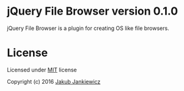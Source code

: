 # jQuery File Browser version 0.1.0

jQuery File Browser is a plugin for creating OS like file browsers.

# License

Licensed under [MIT](http://opensource.org/licenses/MIT) license

Copyright (c) 2016 [Jakub Jankiewicz](http://jcubic.pl)
